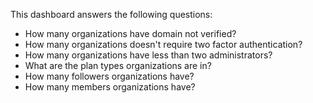 This dashboard answers the following questions:

- How many organizations have domain not verified?
- How many organizations doesn't require two factor authentication?
- How many organizations have less than two administrators?
- What are the plan types organizations are in?
- How many followers organizations have?
- How many members organizations have?
